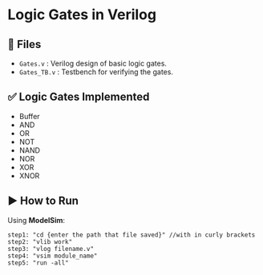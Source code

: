 # Logic Gates in Verilog

## 📂 Files
- `Gates.v` : Verilog design of basic logic gates.
- `Gates_TB.v` : Testbench for verifying the gates.

## ✅ Logic Gates Implemented
- Buffer
- AND
- OR
- NOT
- NAND
- NOR
- XOR
- XNOR

## ▶️ How to Run
Using **ModelSim**:

```
step1: "cd {enter the path that file saved}" //with in curly brackets
step2: "vlib work"
step3: "vlog filename.v"
step4: "vsim module_name"
step5: "run -all"
